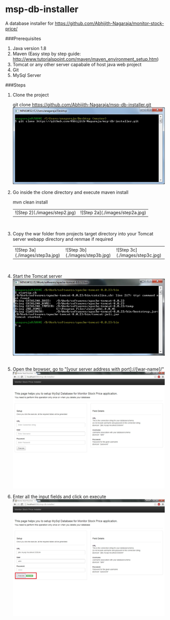 # msp-db-installer
  A database installer for https://github.com/Abhijith-Nagaraja/monitor-stock-price/

###Prerequisites
1. Java version 1.8
2. Maven (Easy step by step guide: http://www.tutorialspoint.com/maven/maven_environment_setup.htm)
3. Tomcat or any other server capabale of host java web project
4. Git
5. MySql Server

###Steps
1. Clone the project

      git clone https://github.com/Abhijith-Nagaraja/msp-db-installer.git
  ![Setp 1](./images/step1.jpg)<br/>
2. Go inside the clone directory and execute maven install
 
      mvn clean install
      <table>
        <tbody>
          <tr>
            <td>![Step 2](./images/step2.jpg)</td>
            <td>![Step 2a](./images/step2a.jpg)</td>
          </tr>
        </tbody>
      </table><br/>
3. Copy the war folder from projects target directory into your Tomcat server webapp directory and renmae if required
      <table>
        <tbody>
          <tr>
            <td>![Step 3a](./images/step3a.jpg)</td>
            <td>![Step 3b](./images/step3b.jpg)</td>
            <td>![Step 3c](./images/step3c.jpg)</td>
          </tr>
        </tbody>
      </table><br/>
4. Start the Tomcat server<br/>
      ![Step 4](./images/step4.jpg)<br/><br/>
5. Open the browser, go to "[your server address with port]://[war-name]/"
      ![Step 5](./images/step5.jpg)<br/>
6. Enter all the input fields and click on execute
      ![Step 6](./images/step6.jpg)<br/>
